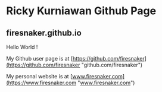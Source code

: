 # Ricky Kurniawan Github Page
## firesnaker.github.io

Hello World !

My Github user page is at [https://github.com/firesnaker](https://github.com/firesnaker "github.com/firesnaker")

My personal website is at [www.firesnaker.com](https://www.firesnaker.com "www.firesnaker.com")
